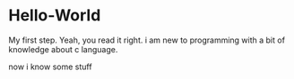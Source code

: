# Hello-World
My first step.
Yeah, you read it right. i am new to programming with a bit of knowledge about c language.

now i know some stuff

